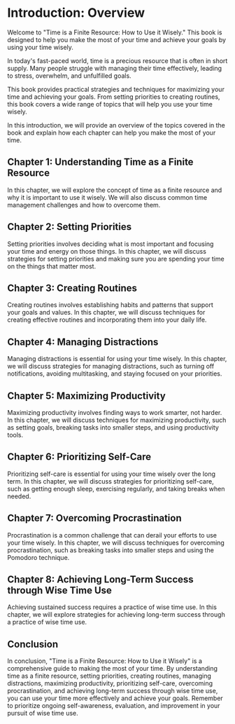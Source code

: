 Introduction: Overview
======================

Welcome to "Time is a Finite Resource: How to Use it Wisely." This book is designed to help you make the most of your time and achieve your goals by using your time wisely.

In today's fast-paced world, time is a precious resource that is often in short supply. Many people struggle with managing their time effectively, leading to stress, overwhelm, and unfulfilled goals.

This book provides practical strategies and techniques for maximizing your time and achieving your goals. From setting priorities to creating routines, this book covers a wide range of topics that will help you use your time wisely.

In this introduction, we will provide an overview of the topics covered in the book and explain how each chapter can help you make the most of your time.

Chapter 1: Understanding Time as a Finite Resource
--------------------------------------------------

In this chapter, we will explore the concept of time as a finite resource and why it is important to use it wisely. We will also discuss common time management challenges and how to overcome them.

Chapter 2: Setting Priorities
-----------------------------

Setting priorities involves deciding what is most important and focusing your time and energy on those things. In this chapter, we will discuss strategies for setting priorities and making sure you are spending your time on the things that matter most.

Chapter 3: Creating Routines
----------------------------

Creating routines involves establishing habits and patterns that support your goals and values. In this chapter, we will discuss techniques for creating effective routines and incorporating them into your daily life.

Chapter 4: Managing Distractions
--------------------------------

Managing distractions is essential for using your time wisely. In this chapter, we will discuss strategies for managing distractions, such as turning off notifications, avoiding multitasking, and staying focused on your priorities.

Chapter 5: Maximizing Productivity
----------------------------------

Maximizing productivity involves finding ways to work smarter, not harder. In this chapter, we will discuss techniques for maximizing productivity, such as setting goals, breaking tasks into smaller steps, and using productivity tools.

Chapter 6: Prioritizing Self-Care
---------------------------------

Prioritizing self-care is essential for using your time wisely over the long term. In this chapter, we will discuss strategies for prioritizing self-care, such as getting enough sleep, exercising regularly, and taking breaks when needed.

Chapter 7: Overcoming Procrastination
-------------------------------------

Procrastination is a common challenge that can derail your efforts to use your time wisely. In this chapter, we will discuss techniques for overcoming procrastination, such as breaking tasks into smaller steps and using the Pomodoro technique.

Chapter 8: Achieving Long-Term Success through Wise Time Use
------------------------------------------------------------

Achieving sustained success requires a practice of wise time use. In this chapter, we will explore strategies for achieving long-term success through a practice of wise time use.

Conclusion
----------

In conclusion, "Time is a Finite Resource: How to Use it Wisely" is a comprehensive guide to making the most of your time. By understanding time as a finite resource, setting priorities, creating routines, managing distractions, maximizing productivity, prioritizing self-care, overcoming procrastination, and achieving long-term success through wise time use, you can use your time more effectively and achieve your goals. Remember to prioritize ongoing self-awareness, evaluation, and improvement in your pursuit of wise time use.
